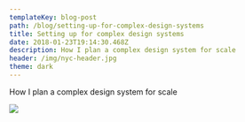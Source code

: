 ```yaml
---
templateKey: blog-post
path: /blog/setting-up-for-complex-design-systems
title: Setting up for complex design systems
date: 2018-01-23T19:14:30.468Z
description: How I plan a complex design system for scale
header: /img/nyc-header.jpg
theme: dark
---
```

How I plan a complex design system for scale

![](/img/pressure-p.jpg)
